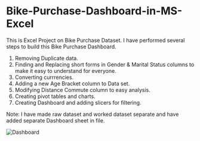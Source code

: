 # Bike-Purchase-Dashboard-in-MS-Excel
This is Excel Project on Bike Purchase Dataset.
I have performed several steps to build this Bike Purchase Dashboard.
1. Removing Duplicate data.
2. Finding and Replacing short forms in Gender & Marital Status columns to make it easy to understand for everyone.
3. Converting currrencies.
4. Adding a new Age Bracket column to Data set.
5. Modifying Distance Commute column to easy analysis.
6. Creating pivot tables and charts.
7. Creating Dashboard and adding slicers for filtering.

Note:
I have made raw dataset and worked dataset separate and have added separate Dashboard sheet in file.

![Dashboard](https://user-images.githubusercontent.com/78916771/216929461-870a8b12-a6b4-4e5e-81c3-7de4584ca4e1.jpg)
